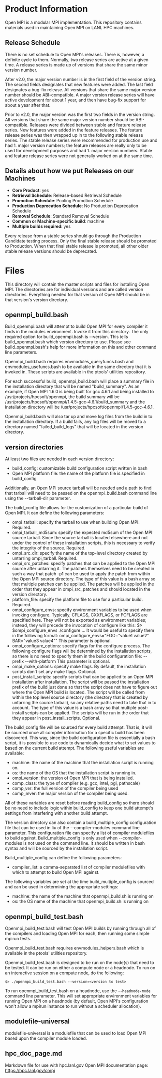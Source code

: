 # Product Information

Open MPI is a modular MPI implementation. This repository contains materials
used in maintaining Open MPI on LANL HPC machines.

## Release Schedule

There is no set schedule to Open MPI's releases. There is, however, a definite
cycle to them. Normally, two release series are active at a given time. A
release series is made up of versions that share the same minor version number.

After v2.0, the major version number is in the first field of the version
string. The second fields designates that new features were added. The last
field designates a bug-fix release. All versions that share the same major
version number should be ABI-compatible. A major version release series will
have active development for about 1 year, and then have bug-fix support for
about a year after that.

Prior to v2.0, the major version was the first two fields in the version string.
All versions that share the same major version number should be ABI-compatible.
Releases were divided between stable and feature release series. New features
were added in the feature releases. The feature release series was then wrapped
up in to the following stable release series. The stable release series were
recommended for production use and had 1.<even> major version numbers; the
feature releases are really only to be used for development purposes and had
1.<odd> major version numbers. Stable and feature release series were not
generally worked on at the same time.

## Details about how we put Releases on our Machines

- **Core Product**: yes
- **Retrieval Schedule**: Release-based Retrieval Schedule
- **Promotion Schedule**: Pooling Promotion Schedule
- **Production Deprecation Schedule**: No Production Deprecation Schedule
- **Removal Schedule**: Standard Removal Schedule
- **Common or Machine-specific build**: machine
- **Multiple builds required**: yes

Every release from a stable series should go through the Production Candidate
testing process. Only the final stable release should be promoted to Production.
When that final stable release is promoted, all other older stable release
versions should be deprecated.

# Files

This directory will contain the master scripts and files for installing Open
MPI. The directories are for individual versions and are called version
directories. Everything needed for that version of Open MPI should be in that
version's version directory.

## openmpi_build.bash

Build_openmpi.bash will attempt to build Open MPI for every compiler it finds
in the modules environment. Invoke it from this directory. The only required
option for build_openmpi.bash is --version. This tells build_openmpi.bash
which version directory to use. Please see build_openmpi.bash's help for more
information on this and other command line parameters.

Openmpi_build.bash requires envmodules_queryfuncs.bash and
envmodules_usefuncs.bash to be available in the same directory that it is
invoked in. These scripts are available in the ptools' utilities repository.

For each successful build, openmpi_build.bash will place a summary file in the
installation directory that will be named "build_summary". As an
example, if Open MPI 1.6.0 is being built for gcc 4.6.1 and being installed
to /usr/projects/hpcsoft/openmpi, the build summary will be
/usr/projects/hpcsoft/openmpi/1.4.5-gcc-4.6.1/build_summary and the
installation directory will be /usr/projects/hpcsoft/openmpi/1.4.5-gcc-4.6.1.

Openmpi_build.bash will also tar up and move log files from the build in to
the installation directory. If a build fails, any log files will be moved to
a directory named "failed_build_logs" that will be located in the version
directory.

## version directories

At least two files are needed in each version directory:
- build_config: customizable build configuration script written in bash
- Open MPI platform file: the name of the platform file is specified in
  build_config

Additionally, an Open MPI source tarball will be needed and a path to find
that tarball will need to be passed on the openmpi_build.bash command line
using the --tarball-dir parameter.

The build_config file allows for the customization of a particular build
of Open MPI. It can define the following parameters:

- ompi_tarball: specify the tarball to use when building Open MPI. Required.
- ompi_tarball_md5sum: specify the expected md5sum of the Open MPI source
  tarball. Since the source tarball is located elsewhere and not under the
  control of these installation scripts, this is necessary to verify the
  integrity of the source. Required.
- ompi_src_dir: specify the name of the top-level directory created by
  untarring ompi_tarball. Required.
- ompi_src_patches: specify patches that can be applied to the Open MPI
  source after untarring it. The patches themselves need to be created in such
  a way that patch -p1 can be used to apply the patch from within the Open MPI
  source directory. The type of this value is a bash array so that multiple
  patches can be applied. The patches will be applied in the order that they
  appear in ompi_src_patches and should located in the version directory.
- platform_file: specify the platform file to use for a particular build.
  Required.
- ompi_configure_envs: specify environment variables to be used when invoking
  configure. Typically, CFLAGS, CXXFLAGS, or FCFLAGS are specified here. They
  will not be exported as environment variables; instead, they will precede
  the invocation of configure like this:
  $> $ompi_configure_envs ./configure ...
  It would be useful to specify them in the following format:
  ompi_configure_envs="FOO=\"value1 value2\" BAR=\"value3 value4\""
  This parameter is optional.
- ompi_configure_options: specify flags for the configure process. The
  following configure flags will be determined by the installation scripts, so
  there is no need to specify them in the build configuration file:
  --prefix
  --with-platform
  This parameter is optional.
- ompi_make_options: specify make flags. By default, the installation scripts
  don't set any make flags. Optional.
- post_install_scripts: specify scripts that can be applied to an Open MPI
  installation after installation. The script will be passed the installation
  prefix of the build just done so that the script does not have to figure out
  where the Open MPI build is located. The script will be called from within
  the top level source directory (the directory that is created by untarring
  the source tarball), so any relative paths need to take that in to account.
  The type of this value is a bash array so that multiple post-install scripts
  can be applied. The scripts will be run in the order that they appear in
  post_install_scripts. Optional.

The build_config file will be sourced for every build attempt. That is,
it will be sourced once all compiler information for a specific build
has been discovered. This way, since the build configuration file is
essentially a bash script, it is possible to use code to dynamically decide
what to set values to based on the current build attempt. The following useful
variables are available:
- machine: the name of the machine that the installation script is
  running on.
- os: the name of the OS that the installation script is running in.
- ompi_version: the version of Open MPI that is being installed.
- comp_class: the type of compiler (e.g. gcc, intel, pgi, pathscale)
- comp_ver: the full version of the compiler being used
- comp_mver: the major version of the compiler being used.

All of these variables are reset before reading build_config so there should
be no need to include logic within build_config to keep one build attempt's
settings from interfering with another build attempt.

The version directory can also contain a build_multiple_config configuration
file that can be used in liu of the --compiler-modules command line parameter.
This configuration file can specify a list of compiler modulefiles to build
against. Build_multiple_config is only used when --compiler-modules is not used
on the command line. It should be written in bash syntax and will be sourced
by the installation script.

Build_multiple_config can define the following parameters:

- compiler_list: a comma-separated list of compiler modulefiles with which to
  attempt to build Open MPI against.

The following variables are set at the time build_multiple_config is sourced
and can be used in determining the appropriate settings:

- machine: the name of the machine that openmpi_build.sh is running on
- os: the OS name of the machine that openmpi_build.sh is running on

## openmpi_build_test.bash

Openmpi_build_test.bash will test Open MPI builds by running through all of
the compilers and loading Open MPI for each, then running some simple mpirun
tests. 

Openmpi_build_test.bash requires envmodules_helpers.bash which is available in
the ptools' utilities repository.

Openmpi_build_test.bash is designed to be run on the node(s) that need to be
tested. It can be run on either a compute node or a headnode. To run on an
interactive session on a compute node, do the following:

```
$> ./openmpi_build_test.bash --version=<version to test>
```

To run openmpi_build_test.bash on a headnode, use the `--headnode-mode`
command line parameter. This will set appropriate environment variables for
running Open MPI on a headnode (by default, Open MPI's configuration won't
allow a mpirun instance to run without a scheduler allocation).

## modulefile-universal

modulefile-universal is a modulefile that can be used to load Open MPI based
upon the compiler module loaded.

## hpc_doc_page.md

Markdown file for use with hpc.lanl.gov Open MPI documentation page:
https://hpc.lanl.gov/ompi
